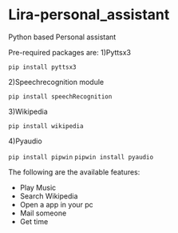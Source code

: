 # Lira-personal_assistant

Python based Personal assistant


Pre-required packages are:
1)Pyttsx3

```pip install pyttsx3```

2)Speechrecognition module

```pip install speechRecognition```

3)Wikipedia

```pip install wikipedia```

4)Pyaudio

```pip install pipwin```
```pipwin install pyaudio```



The following are the available features:
<ul>
<li>Play Music</li>
<li>Search Wikipedia</li>
<li>Open a app in your pc</li>
<li>Mail someone</li>
<li>Get time</li>
</ul>

